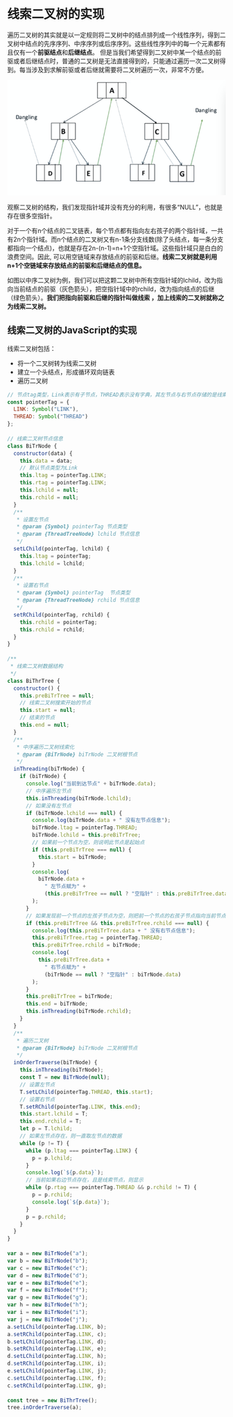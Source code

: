 # 线索二叉树的实现

遍历二叉树的其实就是以一定规则将二叉树中的结点排列成一个线性序列，得到二叉树中结点的先序序列、中序序列或后序序列。这些线性序列中的每一个元素都有且仅有一个**前驱结点**和**后继结点**。
但是当我们希望得到二叉树中某一个结点的前驱或者后继结点时，普通的二叉树是无法直接得到的，只能通过遍历一次二叉树得到。每当涉及到求解前驱或者后继就需要将二叉树遍历一次，非常不方便。

![tree1](../images/tree1.png?raw=true)

观察二叉树的结构，我们发现指针域并没有充分的利用，有很多“NULL”，也就是存在很多空指针。

对于一个有n个结点的二叉链表，每个节点都有指向左右孩子的两个指针域，一共有2n个指针域。而n个结点的二叉树又有n-1条分支线数(除了头结点，每一条分支都指向一个结点)，也就是存在2n-(n-1)=n+1个空指针域。这些指针域只是白白的浪费空间。因此, 可以用空链域来存放结点的前驱和后继。**线索二叉树就是利用n+1个空链域来存放结点的前驱和后继结点的信息。**

如图以中序二叉树为例，我们可以把这颗二叉树中所有空指针域的lchild，改为指向当前结点的前驱（灰色箭头），把空指针域中的rchild，改为指向结点的后继（绿色箭头）。**我们把指向前驱和后继的指针叫做线索 ，加上线索的二叉树就称之为线索二叉树。**

## 线索二叉树的JavaScript的实现

线索二叉树包括：

- 将一个二叉树转为线索二叉树
- 建立一个头结点，形成循环双向链表
- 遍历二叉树

```js
// 节点tag类型，Link表示有子节点，THREAD表示没有字典，其左节点与右节点存储的是线索信息
const pointerTag = {
  LINK: Symbol("LINK"),
  THREAD: Symbol("THREAD")
};

// 线索二叉树节点信息
class BiTrNode {
  constructor(data) {
    this.data = data;
    // 默认节点类型为Link
    this.ltag = pointerTag.LINK;
    this.rtag = pointerTag.LINK;
    this.lchild = null;
    this.rchild = null;
  }
  /**
   * 设置左节点
   * @param {Symbol} pointerTag 节点类型
   * @param {ThreadTreeNode} lchild 节点信息
   */
  setLChild(pointerTag, lchild) {
    this.ltag = pointerTag;
    this.lchild = lchild;
  }
  /**
   * 设置右节点
   * @param {Symbol} pointerTag  节点类型
   * @param {ThreadTreeNode} rchild 节点信息
   */
  setRChild(pointerTag, rchild) {
    this.rchild = pointerTag;
    this.rchild = rchild;
  }
}

/**
 * 线索二叉树数据结构
 */
class BiThrTree {
  constructor() {
    this.preBiTrTree = null;
    // 线索二叉树搜索开始的节点
    this.start = null;
    // 结束的节点
    this.end = null;
  }
  /**
   * 中序遍历二叉树线索化
   * @param {BiTrNode} biTrNode 二叉树根节点
   */
  inThreading(biTrNode) {
    if (biTrNode) {
      console.log("当前到达节点" + biTrNode.data);
      // 中序遍历左节点
      this.inThreading(biTrNode.lchild);
      // 如果没有左节点
      if (biTrNode.lchild === null) {
        console.log(biTrNode.data + " 没有左节点信息");
        biTrNode.ltag = pointerTag.THREAD;
        biTrNode.lchild = this.preBiTrTree;
        // 如果前一个节点为空，则说明此节点是起始点
        if (this.preBiTrTree === null) {
          this.start = biTrNode;
        }
        console.log(
          biTrNode.data +
            " 左节点赋为" +
            (this.preBiTrTree == null ? "空指针" : this.preBiTrTree.data)
        );
      }
      // 如果发现前一个节点的左孩子节点为空，则把前一个节点的右孩子节点指向当前节点
      if (this.preBiTrTree && this.preBiTrTree.rchild === null) {
        console.log(this.preBiTrTree.data + " 没有右节点信息");
        this.preBiTrTree.rtag = pointerTag.THREAD;
        this.preBiTrTree.rchild = biTrNode;
        console.log(
          this.preBiTrTree.data +
            " 右节点赋为" +
            (biTrNode == null ? "空指针" : biTrNode.data)
        );
      }
      this.preBiTrTree = biTrNode;
      this.end = biTrNode;
      this.inThreading(biTrNode.rchild);
    }
  }
  /**
   * 遍历二叉树
   * @param {BiTrNode} biTrNode 二叉树根节点
   */
  inOrderTraverse(biTrNode) {
    this.inThreading(biTrNode);
    const T = new BiTrNode(null);
    // 设置左节点
    T.setLChild(pointerTag.THREAD, this.start);
    // 设置右节点
    T.setRChild(pointerTag.LINK, this.end);
    this.start.lchild = T;
    this.end.rchild = T;
    let p = T.lchild;
    // 如果左节点存在，则一直取左节点的数据
    while (p != T) {
      while (p.ltag === pointerTag.LINK) {
        p = p.lchild;
      }
      console.log(`${p.data}`);
      // 当前如果右边节点存在，且是线索节点，则显示
      while (p.rtag === pointerTag.THREAD && p.rchild != T) {
        p = p.rchild;
        console.log(`${p.data}`);
      }
      p = p.rchild;
    }
  }
}

var a = new BiTrNode("a");
var b = new BiTrNode("b");
var c = new BiTrNode("c");
var d = new BiTrNode("d");
var e = new BiTrNode("e");
var f = new BiTrNode("f");
var g = new BiTrNode("g");
var h = new BiTrNode("h");
var i = new BiTrNode("i");
var j = new BiTrNode("j");
a.setLChild(pointerTag.LINK, b);
a.setRChild(pointerTag.LINK, c);
b.setLChild(pointerTag.LINK, d);
b.setRChild(pointerTag.LINK, e);
d.setLChild(pointerTag.LINK, h);
d.setRChild(pointerTag.LINK, i);
e.setLChild(pointerTag.LINK, j);
c.setLChild(pointerTag.LINK, f);
c.setRChild(pointerTag.LINK, g);

const tree = new BiThrTree();
tree.inOrderTraverse(a);

```
